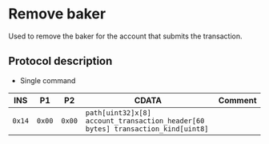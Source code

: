 # Remove baker

Used to remove the baker for the account that submits the transaction.

## Protocol description

* Single command

INS | P1 | P2 | CDATA | Comment |
|----|--------|-----|-------------|----|
| `0x14` | `0x00` | `0x00` | `path[uint32]x[8] account_transaction_header[60 bytes] transaction_kind[uint8]` | |
